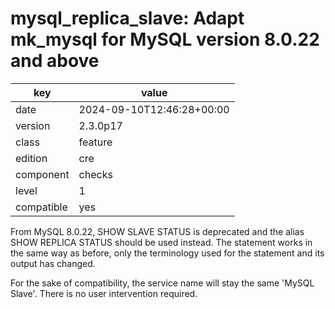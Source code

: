 [//]: # (werk v2)
# mysql_replica_slave: Adapt mk_mysql for MySQL version 8.0.22 and above

key        | value
---------- | ---
date       | 2024-09-10T12:46:28+00:00
version    | 2.3.0p17
class      | feature
edition    | cre
component  | checks
level      | 1
compatible | yes

From MySQL 8.0.22, SHOW SLAVE STATUS is deprecated and the alias SHOW REPLICA STATUS should be used instead.
The statement works in the same way as before, only the terminology used for the statement and its output has changed.

For the sake of compatibility, the service name will stay the same 'MySQL Slave'.
There is no user intervention required.
